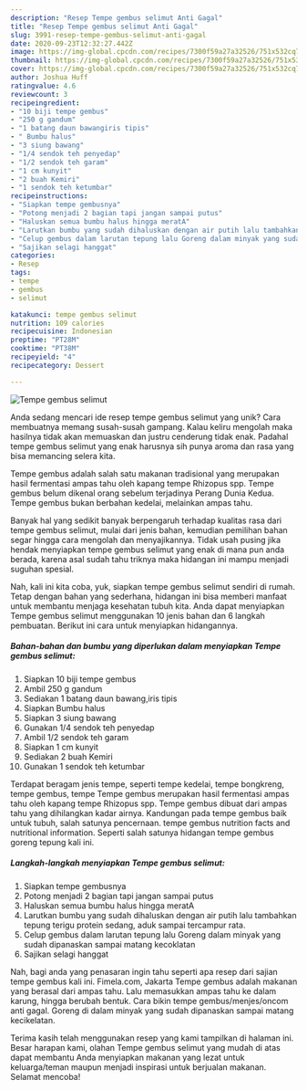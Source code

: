```yaml
---
description: "Resep Tempe gembus selimut Anti Gagal"
title: "Resep Tempe gembus selimut Anti Gagal"
slug: 3991-resep-tempe-gembus-selimut-anti-gagal
date: 2020-09-23T12:32:27.442Z
image: https://img-global.cpcdn.com/recipes/7300f59a27a32526/751x532cq70/tempe-gembus-selimut-foto-resep-utama.jpg
thumbnail: https://img-global.cpcdn.com/recipes/7300f59a27a32526/751x532cq70/tempe-gembus-selimut-foto-resep-utama.jpg
cover: https://img-global.cpcdn.com/recipes/7300f59a27a32526/751x532cq70/tempe-gembus-selimut-foto-resep-utama.jpg
author: Joshua Huff
ratingvalue: 4.6
reviewcount: 3
recipeingredient:
- "10 biji tempe gembus"
- "250 g gandum"
- "1 batang daun bawangiris tipis"
- " Bumbu halus"
- "3 siung bawang"
- "1/4 sendok teh penyedap"
- "1/2 sendok teh garam"
- "1 cm kunyit"
- "2 buah Kemiri"
- "1 sendok teh ketumbar"
recipeinstructions:
- "Siapkan tempe gembusnya"
- "Potong menjadi 2 bagian tapi jangan sampai putus"
- "Haluskan semua bumbu halus hingga meratA"
- "Larutkan bumbu yang sudah dihaluskan dengan air putih lalu tambahkan tepung terigu protein sedang, aduk sampai tercampur rata."
- "Celup gembus dalam larutan tepung lalu Goreng dalam minyak yang sudah dipanaskan sampai matang kecoklatan"
- "Sajikan selagi hanggat"
categories:
- Resep
tags:
- tempe
- gembus
- selimut

katakunci: tempe gembus selimut 
nutrition: 109 calories
recipecuisine: Indonesian
preptime: "PT28M"
cooktime: "PT38M"
recipeyield: "4"
recipecategory: Dessert

---
```



![Tempe gembus selimut](https://img-global.cpcdn.com/recipes/7300f59a27a32526/751x532cq70/tempe-gembus-selimut-foto-resep-utama.jpg)

Anda sedang mencari ide resep tempe gembus selimut yang unik? Cara membuatnya memang susah-susah gampang. Kalau keliru mengolah maka hasilnya tidak akan memuaskan dan justru cenderung tidak enak. Padahal tempe gembus selimut yang enak harusnya sih punya aroma dan rasa yang bisa memancing selera kita.

Tempe gembus adalah salah satu makanan tradisional yang merupakan hasil fermentasi ampas tahu oleh kapang tempe Rhizopus spp. Tempe gembus belum dikenal orang sebelum terjadinya Perang Dunia Kedua. Tempe gembus bukan berbahan kedelai, melainkan ampas tahu.

Banyak hal yang sedikit banyak berpengaruh terhadap kualitas rasa dari tempe gembus selimut, mulai dari jenis bahan, kemudian pemilihan bahan segar hingga cara mengolah dan menyajikannya. Tidak usah pusing jika hendak menyiapkan tempe gembus selimut yang enak di mana pun anda berada, karena asal sudah tahu triknya maka hidangan ini mampu menjadi suguhan spesial.


Nah, kali ini kita coba, yuk, siapkan tempe gembus selimut sendiri di rumah. Tetap dengan bahan yang sederhana, hidangan ini bisa memberi manfaat untuk membantu menjaga kesehatan tubuh kita. Anda dapat menyiapkan Tempe gembus selimut menggunakan 10 jenis bahan dan 6 langkah pembuatan. Berikut ini cara untuk menyiapkan hidangannya.

<!--inarticleads1-->

##### Bahan-bahan dan bumbu yang diperlukan dalam menyiapkan Tempe gembus selimut:

1. Siapkan 10 biji tempe gembus
1. Ambil 250 g gandum
1. Sediakan 1 batang daun bawang,iris tipis
1. Siapkan  Bumbu halus
1. Siapkan 3 siung bawang
1. Gunakan 1/4 sendok teh penyedap
1. Ambil 1/2 sendok teh garam
1. Siapkan 1 cm kunyit
1. Sediakan 2 buah Kemiri
1. Gunakan 1 sendok teh ketumbar


Terdapat beragam jenis tempe, seperti tempe kedelai, tempe bongkreng, tempe gembus, tempe Tempe gembus merupakan hasil fermentasi ampas tahu oleh kapang tempe Rhizopus spp. Tempe gembus dibuat dari ampas tahu yang dihilangkan kadar airnya. Kandungan pada tempe gembus baik untuk tubuh, salah satunya pencernaan. tempe gembus nutrition facts and nutritional information. Seperti salah satunya hidangan tempe gembus goreng tepung kali ini. 

<!--inarticleads2-->

##### Langkah-langkah menyiapkan Tempe gembus selimut:

1. Siapkan tempe gembusnya
1. Potong menjadi 2 bagian tapi jangan sampai putus
1. Haluskan semua bumbu halus hingga meratA
1. Larutkan bumbu yang sudah dihaluskan dengan air putih lalu tambahkan tepung terigu protein sedang, aduk sampai tercampur rata.
1. Celup gembus dalam larutan tepung lalu Goreng dalam minyak yang sudah dipanaskan sampai matang kecoklatan
1. Sajikan selagi hanggat


Nah, bagi anda yang penasaran ingin tahu seperti apa resep dari sajian tempe gembus kali ini. Fimela.com, Jakarta Tempe gembus adalah makanan yang berasal dari ampas tahu. Lalu memasukkan ampas tahu ke dalam karung, hingga berubah bentuk. Cara bikin tempe gembus/menjes/oncom anti gagal. Goreng di dalam minyak yang sudah dipanaskan sampai matang kecikelatan. 

Terima kasih telah menggunakan resep yang kami tampilkan di halaman ini. Besar harapan kami, olahan Tempe gembus selimut yang mudah di atas dapat membantu Anda menyiapkan makanan yang lezat untuk keluarga/teman maupun menjadi inspirasi untuk berjualan makanan. Selamat mencoba!
